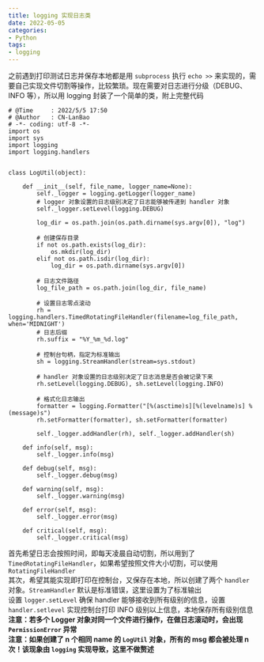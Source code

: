 ```yaml
---
title: logging 实现日志类
date: 2022-05-05
categories: 
- Python
tags:
- logging
---
```



之前遇到打印测试日志并保存本地都是用 `subprocess` 执行 `echo >>` 来实现的，需要自己实现文件切割等操作，比较繁琐。现在需要对日志进行分级（DEBUG、INFO 等），所以用 logging 封装了一个简单的类，附上完整代码

```
# @Time     : 2022/5/5 17:50
# @Author   : CN-LanBao
# -*- coding: utf-8 -*-
import os
import sys
import logging
import logging.handlers


class LogUtil(object):

    def __init__(self, file_name, logger_name=None):
        self._logger = logging.getLogger(logger_name)
        # logger 对象设置的日志级别决定了日志能够被传递到 handler 对象
        self._logger.setLevel(logging.DEBUG)

        log_dir = os.path.join(os.path.dirname(sys.argv[0]), "log")

        # 创建保存目录
        if not os.path.exists(log_dir):
            os.mkdir(log_dir)
        elif not os.path.isdir(log_dir):
            log_dir = os.path.dirname(sys.argv[0])

        # 日志文件路径
        log_file_path = os.path.join(log_dir, file_name)

        # 设置日志零点滚动
        rh = logging.handlers.TimedRotatingFileHandler(filename=log_file_path, when='MIDNIGHT')
        # 日志后缀
        rh.suffix = "%Y_%m_%d.log"

        # 控制台句柄，指定为标准输出
        sh = logging.StreamHandler(stream=sys.stdout)

        # handler 对象设置的日志级别决定了日志消息是否会被记录下来
        rh.setLevel(logging.DEBUG), sh.setLevel(logging.INFO)

        # 格式化日志输出
        formatter = logging.Formatter("[%(asctime)s][%(levelname)s] %(message)s")
        rh.setFormatter(formatter), sh.setFormatter(formatter)

        self._logger.addHandler(rh), self._logger.addHandler(sh)

    def info(self, msg):
        self._logger.info(msg)

    def debug(self, msg):
        self._logger.debug(msg)

    def warning(self, msg):
        self._logger.warning(msg)

    def error(self, msg):
        self._logger.error(msg)

    def critical(self, msg):
        self._logger.critical(msg)

```
首先希望日志会按照时间，即每天凌晨自动切割，所以用到了 `TimedRotatingFileHandler`，如果希望按照文件大小切割，可以使用 `RotatingFileHandler`  
其次，希望其能实现即打印在控制台，又保存在本地，所以创建了两个 `handler` 对象。`StreamHandler` 默认是标准错误，这里设置为了标准输出  
设置 `logger.setLevel` 确保 handler 能够接收到所有级别的信息，设置 `handler.setlevel` 实现控制台打印 INFO 级别以上信息，本地保存所有级别信息  
**注意：若多个 Logger 对象对同一个文件进行操作，在做日志滚动时，会出现 `PermissionError` 异常**  
**注意：如果创建了 n 个相同 name 的 `LogUtil` 对象，所有的 msg 都会被处理 n 次！该现象由 `logging` 实现导致，这里不做赘述**

